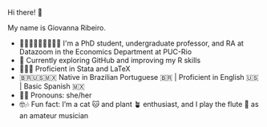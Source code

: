 Hi there! 🤗

My name is Giovanna Ribeiro.

- 👩🏻‍🎓👩🏻‍🏫👩🏻‍💻 I'm a PhD student, undergraduate professor, and RA at Datazoom in the Economics Department at PUC-Rio
- 🌱 Currently exploring GitHub and improving my R skills
- 👩🏻‍💻 Proficient in Stata and LaTeX
- 🇧🇷🇺🇸🇲🇽 Native in Brazilian Portuguese 🇧🇷 | Proficient in English 🇺🇸 | Basic Spanish 🇲🇽
- 👩🏻 Pronouns: she/her
- 🤓🎶 Fun fact: I’m a cat 🐱 and plant 🪴 enthusiast, and I play the flute 🪈 as an amateur musician
